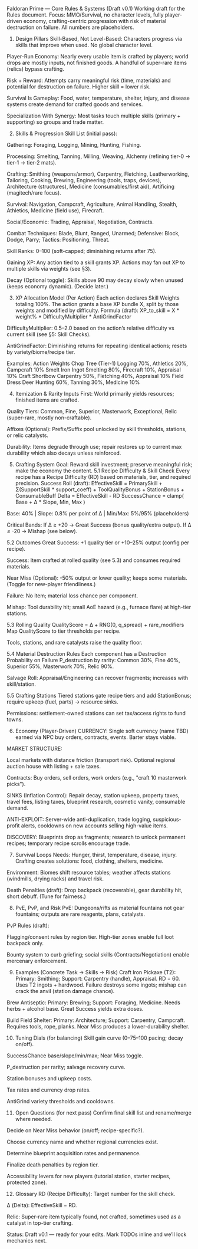 Faldoran Prime — Core Rules & Systems (Draft v0.1)
Working draft for the Rules document. Focus: MMO/Survival, no character levels, fully player-driven economy, crafting-centric progression with risk of material destruction on failure. All numbers are placeholders.

1) Design Pillars
Skill-Based, Not Level-Based: Characters progress via skills that improve when used. No global character level.


Player-Run Economy: Nearly every usable item is crafted by players; world drops are mostly inputs, not finished goods. A handful of super-rare items (relics) bypass crafting.


Risk + Reward: Attempts carry meaningful risk (time, materials) and potential for destruction on failure. Higher skill = lower risk.


Survival Is Gameplay: Food, water, temperature, shelter, injury, and disease systems create demand for crafted goods and services.


Specialization With Synergy: Most tasks touch multiple skills (primary + supporting) so groups and trade matter.



2) Skills & Progression
Skill List (initial pass):


Gathering: Foraging, Logging, Mining, Hunting, Fishing.


Processing: Smelting, Tanning, Milling, Weaving, Alchemy (refining tier-0 → tier-1 → tier-2 mats).


Crafting: Smithing (weapons/armor), Carpentry, Fletching, Leatherworking, Tailoring, Cooking, Brewing, Engineering (tools, traps, devices), Architecture (structures), Medicine (consumables/first aid), Artificing (magitech/rare focus).


Survival: Navigation, Campcraft, Agriculture, Animal Handling, Stealth, Athletics, Medicine (field use), Firecraft.


Social/Economic: Trading, Appraisal, Negotiation, Contracts.


Combat Techniques: Blade, Blunt, Ranged, Unarmed; Defensive: Block, Dodge, Parry; Tactics: Positioning, Threat.


Skill Ranks: 0–100 (soft-capped; diminishing returns after 75).


Gaining XP: Any action tied to a skill grants XP. Actions may fan out XP to multiple skills via weights (see §3).


Decay (Optional toggle): Skills above 90 may decay slowly when unused (keeps economy dynamic). (Decide later.)



3) XP Allocation Model (Per Action)
Each action declares Skill Weights totaling 100%. The action grants a base XP bundle X, split by those weights and modified by difficulty.
Formula (draft):
XP_to_skill = X * weight% * DifficultyMultiplier * AntiGrindFactor

DifficultyMultiplier: 0.5–2.0 based on the action’s relative difficulty vs current skill (see §5: Skill Checks).


AntiGrindFactor: Diminishing returns for repeating identical actions; resets by variety/biome/recipe tier.


Examples:
Action
Weights
Chop Tree (Tier-1)
Logging 70%, Athletics 20%, Campcraft 10%
Smelt Iron Ingot
Smelting 80%, Firecraft 10%, Appraisal 10%
Craft Shortbow
Carpentry 50%, Fletching 40%, Appraisal 10%
Field Dress Deer
Hunting 60%, Tanning 30%, Medicine 10%


4) Itemization & Rarity
Inputs First: World primarily yields resources; finished items are crafted.


Quality Tiers: Common, Fine, Superior, Masterwork, Exceptional, Relic (super-rare, mostly non-craftable).


Affixes (Optional): Prefix/Suffix pool unlocked by skill thresholds, stations, or relic catalysts.


Durability: Items degrade through use; repair restores up to current max durability which also decays unless reinforced.



5) Crafting System
Goal: Reward skill investment; preserve meaningful risk; make the economy the content.
5.1 Recipe Difficulty & Skill Check
Every recipe has a Recipe Difficulty (RD) based on materials, tier, and required precision.
Success Roll (draft):
EffectiveSkill = PrimarySkill + Σ(SupportSkill * support_coeff) + ToolQualityBonus + StationBonus + ConsumableBuff
Delta = EffectiveSkill - RD
SuccessChance = clamp( Base + Δ * Slope, Min, Max )

Base: 40% | Slope: 0.8% per point of Δ | Min/Max: 5%/95% (placeholders)


Critical Bands: If Δ ≥ +20 → Great Success (bonus quality/extra output). If Δ ≤ -20 → Mishap (see below).


5.2 Outcomes
Great Success: +1 quality tier or +10–25% output (config per recipe).


Success: Item crafted at rolled quality (see 5.3) and consumes required materials.


Near Miss (Optional): -50% output or lower quality; keeps some materials. (Toggle for new-player friendliness.)


Failure: No item; material loss chance per component.


Mishap: Tool durability hit; small AoE hazard (e.g., furnace flare) at high-tier stations.


5.3 Rolling Quality
QualityScore = Δ + RNG(0, q_spread) + rare_modifiers
Map QualityScore to tier thresholds per recipe.

Tools, stations, and rare catalysts raise the quality floor.


5.4 Material Destruction Rules
Each component has a Destruction Probability on Failure P_destruction by rarity: Common 30%, Fine 40%, Superior 55%, Masterwork 70%, Relic 90%.


Salvage Roll: Appraisal/Engineering can recover fragments; increases with skill/station.


5.5 Crafting Stations
Tiered stations gate recipe tiers and add StationBonus; require upkeep (fuel, parts) → resource sinks.


Permissions: settlement-owned stations can set tax/access rights to fund towns.



6) Economy (Player-Driven)
CURRENCY: Single soft currency (name TBD) earned via NPC buy orders, contracts, events. Barter stays viable.


MARKET STRUCTURE:


Local markets with distance friction (transport risk). Optional regional auction house with listing + sale taxes.


Contracts: Buy orders, sell orders, work orders (e.g., "craft 10 masterwork picks").


SINKS (Inflation Control): Repair decay, station upkeep, property taxes, travel fees, listing taxes, blueprint research, cosmetic vanity, consumable demand.


ANTI-EXPLOIT: Server-wide anti-duplication, trade logging, suspicious-profit alerts, cooldowns on new accounts selling high-value items.


DISCOVERY: Blueprints drop as fragments; research to unlock permanent recipes; temporary recipe scrolls encourage trade.



7) Survival Loops
Needs: Hunger, thirst, temperature, disease, injury. Crafting creates solutions: food, clothing, shelters, medicine.


Environment: Biomes shift resource tables; weather affects stations (windmills, drying racks) and travel risk.


Death Penalties (draft): Drop backpack (recoverable), gear durability hit, short debuff. (Tune for fairness.)



8) PvE, PvP, and Risk
PvE: Dungeons/rifts as material fountains not gear fountains; outputs are rare reagents, plans, catalysts.


PvP Rules (draft):


Flagging/consent rules by region tier. High-tier zones enable full loot backpack only.


Bounty system to curb griefing; social skills (Contracts/Negotiation) enable mercenary enforcement.



9) Examples (Concrete Task → Skills → Risk)
Craft Iron Pickaxe (T2): Primary: Smithing; Support: Carpentry (handle), Appraisal. RD = 60. Uses T2 ingots + hardwood. Failure destroys some ingots; mishap can crack the anvil (station damage chance).


Brew Antiseptic: Primary: Brewing; Support: Foraging, Medicine. Needs herbs + alcohol base. Great Success yields extra doses.


Build Field Shelter: Primary: Architecture; Support: Carpentry, Campcraft. Requires tools, rope, planks. Near Miss produces a lower-durability shelter.



10) Tuning Dials (for balancing)
Skill gain curve (0–75–100 pacing; decay on/off).


SuccessChance base/slope/min/max; Near Miss toggle.


P_destruction per rarity; salvage recovery curve.


Station bonuses and upkeep costs.


Tax rates and currency drop rates.


AntiGrind variety thresholds and cooldowns.



11) Open Questions (for next pass)
Confirm final skill list and rename/merge where needed.


Decide on Near Miss behavior (on/off; recipe-specific?).


Choose currency name and whether regional currencies exist.


Determine blueprint acquisition rates and permanence.


Finalize death penalties by region tier.


Accessibility levers for new players (tutorial station, starter recipes, protected zone).



12) Glossary
RD (Recipe Difficulty): Target number for the skill check.


Δ (Delta): EffectiveSkill − RD.


Relic: Super-rare item typically found, not crafted, sometimes used as a catalyst in top-tier crafting.



Status: Draft v0.1 — ready for your edits. Mark TODOs inline and we’ll lock mechanics next.

